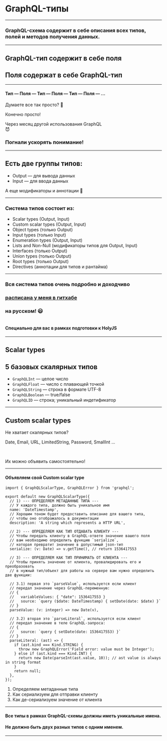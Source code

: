 # GraphQL-типы

-----

### GraphQL-схема содержит в себе описания всех типов, полей и методов получения данных.

-----

## GraphQL-тип содержит в себе поля

## Поля содержат в себе GraphQL-тип

-----

#### Тип — Поля — Тип — Поля — Тип — Поля — ...

Думаете все так просто? 🤔 <!-- .element: class="fragment" -->

Конечно просто! <!-- .element: class="fragment" -->

Через месяц другой использования GraphQL <br /> 😈 <!-- .element: class="fragment" -->

### Погнали ускорять понимание! <!-- .element: class="fragment" -->

-----

## Есть две группы типов:

- Output — для вывода данных
- Input — для ввода данных

А еще модификаторы и аннотации 🤯 <!-- .element: class="fragment" -->

-----

### Система типов состоит из:

- Scalar types (Output, Input) <!-- .element: class="fragment" -->
- Custom scalar types (Output, Input) <!-- .element: class="fragment" -->
- Object types (только Output) <!-- .element: class="fragment" -->
- Input types (только Input) <!-- .element: class="fragment" -->
- Enumeration types (Output, Input) <!-- .element: class="fragment" -->
- Lists and Non-Null (модификаторы типов для Output, Input) <!-- .element: class="fragment" -->
- Interfaces (только Output) <!-- .element: class="fragment" -->
- Union types (только Output) <!-- .element: class="fragment" -->
- Root types (только Output) <!-- .element: class="fragment" -->
- Directives (аннотации для типов и рантайма) <!-- .element: class="fragment" -->

-----

### Вся система типов очень подробно и доходчиво

### [расписана у меня в гитхабе](https://github.com/nodkz/conf-talks/blob/master/particles/graphql/types/README.md)

### на русском! 😃 <!-- .element: class="fragment" -->

#### <br /> Cпециально для вас в рамках подготовки к HolyJS <!-- .element: class="fragment" -->

-----

## Scalar types

## 5 базовых скалярных типов

- `GraphQLInt` — целое число
- `GraphQLFloat` — число с плавающей точкой
- `GraphQLString` — строка в формате UTF-8
- `GraphQLBoolean` — true/false
- `GraphQLID` — строка; уникальный индетификатор

-----

## Custom scalar types

Не хватает скалярных типов?

Date, Email, URL, LimitedString, Password, SmallInt ...

<br/>

Их можно объявить самостоятельно! <!-- .element: class="fragment" -->

-----

#### Объявляем свой Custom scalar type

<pre><code>import { GraphQLScalarType, GraphQLError } from 'graphql';

export default new GraphQLScalarType({
  // 1) --- ОПРЕДЕЛЯЕМ МЕТАДАННЫЕ ТИПА ---
  // У каждого типа, должно быть уникальное имя
  name: 'DateTimestamp',
  // Хорошим тоном будет предоставить описание для вашего типа, 
  // чтобы оно отображалось в документации
  description: 'A string which represents a HTTP URL',
  
  // 2) --- ОПРЕДЕЛЯЕМ КАК ТИП ОТДАВАТЬ КЛИЕНТУ ---
  // Чтобы передать клиенту в GraphQL-ответе значение вашего поля
  // вам необходимо определить функцию `serialize`,
  // которая превратит значение в допустимый json-тип
  serialize: (v: Date) => v.getTime(), // return 1536417553

  // 3) --- ОПРЕДЕЛЯЕМ КАК ТИП ПРИНИМАТЬ ОТ КЛИЕНТА ---
  // Чтобы принять значение от клиента, провалидировать его и преобразовать
  // в нужный тип/объект для работы на сервере вам нужно определить две функции:

  // 3.1) первая это `parseValue`, используется если клиент
  // передал значение через GraphQL-переменную:
  // {
  //   variableValues: { "date": 1536417553 }
  //   source: `query ($date: DateTimestamp) { setDate(date: $date) }`
  // }
  parseValue: (v: integer) => new Date(v),

  // 3.2) вторая это `parseLiteral`, используется если клиент 
  // передал значение в теле GraphQL-запроса:
  // {
  //   source: `query { setDate(date: 1536417553) }`
  // }
  parseLiteral: (ast) => {
    if (ast.kind === Kind.STRING) {
      throw new GraphQLError('Field error: value must be Integer');
    } else if (ast.kind === Kind.INT) {
      return new Date(parseInt(ast.value, 10)); // ast value is always in string format
    }
    return null;
  },
});
</code></pre>

1. Определяем метаданные типа
2. Как сериализуем для отправки клиенту
3. Как де-сериализуем значение от клиента
  
<span class="fragment" data-code-focus="1-3" />
<span class="fragment" data-code-focus="4" />
<span class="fragment" data-code-focus="5-9" />
<span class="fragment" data-code-focus="11" />
<span class="fragment" data-code-focus="12-15" />
<span class="fragment" data-code-focus="17-19" />
<span class="fragment" data-code-focus="21-27" />
<span class="fragment" data-code-focus="29-41" />

-----

#### Все типы в рамках GraphQL-схемы должны иметь уникальные имена.

#### Не должно быть двух разных типов с одним именем.

-----